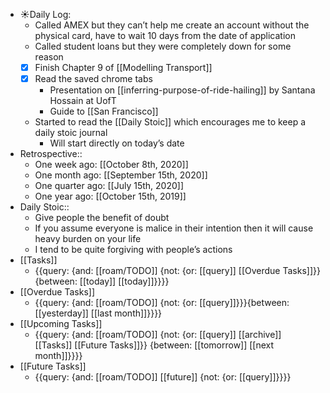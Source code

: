 - ☀️Daily Log:
    - Called AMEX but they can’t help me create an account without the physical card, have to wait 10 days from the date of application
    - Called student loans but they were completely down for some reason
    - [x] Finish Chapter 9 of [[Modelling Transport]]
    - [x] Read the saved chrome tabs
        - Presentation on [[inferring-purpose-of-ride-hailing]] by Santana Hossain at UofT
        - Guide to [[San Francisco]]
    - Started to read the [[Daily Stoic]] which encourages me to keep a daily stoic journal
        - Will start directly on today’s date
- Retrospective::
    - One week ago: [[October 8th, 2020]]
    - One month ago: [[September 15th, 2020]]
    - One quarter ago: [[July 15th, 2020]]
    - One year ago: [[October 15th, 2019]]
- Daily Stoic::
    - Give people the benefit of doubt
    - If you assume everyone is malice in their intention then it will cause heavy burden on your life
    - I tend to be quite forgiving with people’s actions
- [[Tasks]]
    - {{query: {and: [[roam/TODO]] {not: {or: [[query]] [[Overdue Tasks]]}} {between: [[today]] [[today]]}}}}
- [[Overdue Tasks]]
    - {{query: {and: [[roam/TODO]] {not: {or: [[query]]}}}{between: [[yesterday]] [[last month]]}}}}
- [[Upcoming Tasks]]
    - {{query: {and: [[roam/TODO]] {not: {or: [[query]] [[archive]] [[Tasks]] [[Future Tasks]]}} {between: [[tomorrow]] [[next month]]}}}}
- [[Future Tasks]]
    - {{query: {and: [[roam/TODO]] [[future]] {not: {or: [[query]]}}}}
